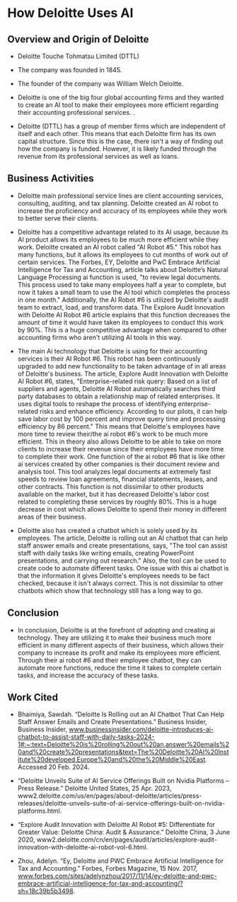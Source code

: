 # How Deloitte Uses AI

## Overview and Origin of Deloitte

* Deloitte Touche Tohmatsu Limited (DTTL)

* The company was founded in 1845.

* The founder of the company was William Welch Deloitte.

* Deloitte is one of the big four global accounting firms and they wanted to create an AI tool to make their employees more efficient regarding their accounting professional services. . 

* Deloitte (DTTL) has a group of member firms which are independent of itself and each other. This means that each Deloitte firm has its own capital structure. Since this is the case, there isn't a way of finding out how the company is funded. However, it is likely funded through the revenue from its professional services as well as loans. 

## Business Activities

* Deloitte main professional service lines are client accounting services, consulting, auditing, and tax planning. Deloitte created an AI robot to increase the proficiency and accuracy of its employees while they work to better serve their clients. 



* Deloitte has a competitive advantage related to its AI usage, because its AI product allows its employees to be much more efficient while they work. Deloitte created an AI robot called "AI Robot #5." This robot has many functions, but it allows its employees to cut months of work out of certain services. The Forbes, EY, Deloitte and PwC Embrace Artificial Intelligence for Tax and Accounting, article talks about Deloitte’s Natural Language Processing ai function is used, "to review legal documents. This process used to take many employees half a year to complete, but now it takes a small team to use the AI tool which completes the process in one month." Additionally, the AI Robot #6 is utilized by Deloitte's audit team to extract, load, and transform data. The Explore Audit Innovation with Deloitte AI Robot #6 article explains that this function decreases the amount of time it would have taken its employees to conduct this work by 90%. This is a huge competitive advantage when compared to other accounting firms who aren't utilizing AI tools in this way.  


* The main Ai technology that Deloitte is using for their accounting services is their AI Robot #6. This robot has been continuously upgraded to add new functionality to be taken advantage of in all areas of Deloitte's business. The article, Explore Audit Innovation with Deloitte AI Robot #6, states, "Enterprise-related risk query: Based on a list of suppliers and agents, Deloitte AI Robot automatically searches third party databases to obtain a relationship map of related enterprises. It uses digital tools to reshape the process of identifying enterprise-related risks and enhance efficiency. According to our pilots, it can help save labor cost by 100 percent and improve query time and processing efficiency by 86 percent." This means that Deloitte's employees have more time to review their/the ai robot #6's work to be much more efficient. This in theory also allows Deloitte to be able to take on more clients to increase their revenue since their employees have more time to complete their work. One function of the ai robot #6 that is like other ai services created by other companies is their document review and analysis tool. This tool analyzes legal documents at extremely fast speeds to review loan agreements, financial statements, leases, and other contracts. This function is not dissimilar to other products available on the market, but it has decreased Deloitte's labor cost related to completing these services by roughly 80%. This is a huge decrease in cost which allows Deloitte to spend their money in different areas of their business.

* Deloitte also has created a chatbot which is solely used by its employees. The article, Deloitte is rolling out an AI chatbot that can help staff answer emails and create presentations, says, "The tool can assist staff with daily tasks like writing emails, creating PowerPoint presentations, and carrying out research." Also, the tool can be used to create code to automate different tasks. One issue with this ai chatbot is that the information it gives Deloitte's employees needs to be fact checked, because it isn't always correct. This is not dissimilar to other chatbots which show that technology still has a long way to go. 


## Conclusion

* In conclusion, Deloitte is at the forefront of adopting and creating ai technology. They are utilizing it to make their business much more efficient in many different aspects of their business, which allows their company to increase its profit and make its employees more efficient. Through their ai robot #6 and their employee chatbot, they can automate more functions, reduce the time it takes to complete certain tasks, and increase the accuracy of these tasks. 

## Work Cited

* Bhaimiya, Sawdah. “Deloitte Is Rolling out an AI Chatbot That Can Help Staff Answer Emails and Create Presentations.” Business Insider, Business Insider, www.businessinsider.com/deloitte-introduces-ai-chatbot-to-assist-staff-with-daily-tasks-2024-1#:~:text=Deloitte%20is%20rolling%20out%20an,answer%20emails%20and%20create%20presentations&text=The%20Deloitte%20AI%20Institute%20developed,Europe%20and%20the%20Middle%20East. Accessed 20 Feb. 2024. 

* “Deloitte Unveils Suite of AI Service Offerings Built on Nvidia Platforms – Press Release.” Deloitte United States, 25 Apr. 2023, www2.deloitte.com/us/en/pages/about-deloitte/articles/press-releases/deloitte-unveils-suite-of-ai-service-offerings-built-on-nvidia-platforms.html. 

* “Explore Audit Innovation with Deloitte AI Robot #5: Differentiate for Greater Value: Deloitte China: Audit & Assurance.” Deloitte China, 3 June 2020, www2.deloitte.com/cn/en/pages/audit/articles/explore-audit-innovation-with-deloitte-ai-robot-vol-6.html. 

* Zhou, Adelyn. “Ey, Deloitte and PWC Embrace Artificial Intelligence for Tax and Accounting.” Forbes, Forbes Magazine, 15 Nov. 2017, www.forbes.com/sites/adelynzhou/2017/11/14/ey-deloitte-and-pwc-embrace-artificial-intelligence-for-tax-and-accounting/?sh=18c39b5b3498. 